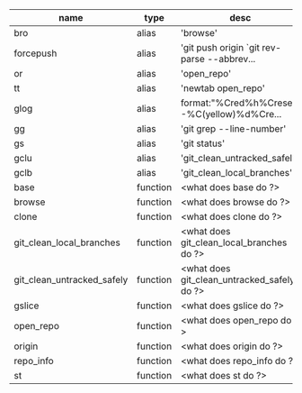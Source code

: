 | name                       |  type     |  desc                                        |  file   |  note |
| -------------------------- | --------- | -------------------------------------------- | ------- | ----- |
| bro                        |  alias    |  'browse'                                    |  git.sh |  <->  |
| forcepush                  |  alias    |  'git push origin `git rev-parse --abbrev... |  git.sh |  <->  |
| or                         |  alias    |  'open_repo'                                 |  git.sh |  <->  |
| tt                         |  alias    |  'newtab open_repo'                          |  git.sh |  <->  |
| glog                       |  alias    |  format:"%Cred%h%Creset -%C(yellow)%d%Cre... |  git.sh |  <->  |
| gg                         |  alias    |  'git grep --line-number'                    |  git.sh |  <->  |
| gs                         |  alias    |  'git status'                                |  git.sh |  <->  |
| gclu                       |  alias    |  'git_clean_untracked_safely'                |  git.sh |  <->  |
| gclb                       |  alias    |  'git_clean_local_branches'                  |  git.sh |  <->  |
| base                       |  function |  <what does base do ?>                       |  git.sh |  <->  |
| browse                     |  function |  <what does browse do ?>                     |  git.sh |  <->  |
| clone                      |  function |  <what does clone do ?>                      |  git.sh |  <->  |
| git_clean_local_branches   |  function |  <what does git_clean_local_branches do ?>   |  git.sh |  <->  |
| git_clean_untracked_safely |  function |  <what does git_clean_untracked_safely do ?> |  git.sh |  <->  |
| gslice                     |  function |  <what does gslice do ?>                     |  git.sh |  <->  |
| open_repo                  |  function |  <what does open_repo do ?>                  |  git.sh |  <->  |
| origin                     |  function |  <what does origin do ?>                     |  git.sh |  <->  |
| repo_info                  |  function |  <what does repo_info do ?>                  |  git.sh |  <->  |
| st                         |  function |  <what does st do ?>                         |  git.sh |  <->  |
